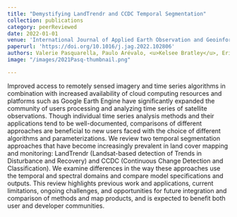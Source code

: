 ```yaml
---
title: "Demystifying LandTrendr and CCDC Temporal Segmentation"
collection: publications
category: peerReviewed
date: 2022-01-01
venue: 'International Journal of Applied Earth Observation and Geoinformation'
paperurl: 'https://doi.org/10.1016/j.jag.2022.102806'
authors: Valerie Pasquarella, Paulo Arévalo, <u>Kelsee Bratley</u>, Eric Bullock, Noel Gorelick, Zhiqiang Yang, & Robert Kennedy
image: "/images/2021Pasq-thumbnail.png"

---
```


Improved access to remotely sensed imagery and time series algorithms in combination with increased availability of cloud computing resources and platforms such as Google Earth Engine have significantly expanded the community of users processing and analyzing time series of satellite observations. Though individual time series analysis methods and their applications tend to be well-documented, comparisons of different approaches are beneficial to new users faced with the choice of different algorithms and parameterizations. We review two temporal segmentation approaches that have become increasingly prevalent in land cover mapping and monitoring: LandTrendr (Landsat-based detection of Trends in Disturbance and Recovery) and CCDC (Continuous Change Detection and Classification). We examine differences in the way these approaches use the temporal and spectral domains and compare model specifications and outputs. This review highlights previous work and applications, current limitations, ongoing challenges, and opportunities for future integration and comparison of methods and map products, and is expected to benefit both user and developer communities.
